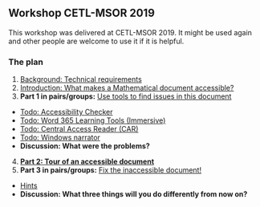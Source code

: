 
## Workshop CETL-MSOR 2019

This workshop was delivered at CETL-MSOR 2019. It might be used again and other people are welcome to use it if it is helpful. 

### The plan

1. [Background: Technical requirements](technical.html)
2. [Introduction: What makes a Mathematical document accessible?](needed.html)
3. **Part 1 in pairs/groups:** [Use tools to find issues in this document](https://github.com/STEM-Enable/WordWorkshop/raw/master/examples/Inaccessible%20Word%20Document.docx) 
 * [Todo: Accessibility Checker](checker.html)
 * [Todo: Word 365 Learning Tools (Immersive)](immersive.html)
 * [Todo: Central Access Reader (CAR)](car.html)
 * [Todo: Windows narrator](narrator.html)
 * **Discussion: What were the problems?**
4. **[Part 2: Tour of an accessible document](https://github.com/STEM-Enable/WordWorkshop/raw/master/examples/Structured%20Word%20Document.docx)**
5. **Part 3 in pairs/groups:** [Fix the inaccessible document!](https://github.com/STEM-Enable/WordWorkshop/raw/master/examples/Inaccessible%20Word%20Document.docx)
 * [Hints](hints.html)
 * **Discussion: What three things will you do differently from now on?**
